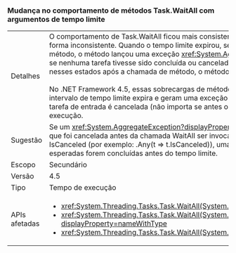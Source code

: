 ### <a name="change-in-behavior-for-taskwaitall-methods-with-time-out-arguments"></a>Mudança no comportamento de métodos Task.WaitAll com argumentos de tempo limite

|   |   |
|---|---|
|Detalhes|O comportamento de Task.WaitAll ficou mais consistente no .NET 4.5. No .NET Framework 4, esses métodos se comportavam de forma inconsistente. Quando o tempo limite expirou, se uma ou mais tarefas foram concluídas ou canceladas antes da chamada de método, o método lançou uma exceção <xref:System.AggregateException?displayProperty=name>. Quando o tempo limite expirava, se nenhuma tarefa tivesse sido concluída ou cancelada antes da chamada de método, mas uma ou mais tarefas tivessem entrado nesses estados após a chamada de método, o método retornava false.<br/><br/>No .NET Framework 4.5, essas sobrecargas de método agora retornam false se alguma tarefa ainda está em execução quando o intervalo de tempo limite expira e geram uma exceção <xref:System.AggregateException?displayProperty=name> somente se uma tarefa de entrada é cancelada (não importa se antes ou depois da chamada de método) e nenhuma outra tarefa ainda está em execução.|
|Sugestão|Se um <xref:System.AggregateException?displayProperty=name> estava sendo capturado como um meio de detectar uma tarefa que foi cancelada antes da chamada WaitAll ser invocada, esse código deverá fazer a mesma detecção por meio da propriedade IsCanceled (por exemplo: .Any(t =&gt; t.IsCanceled)), uma vez que o .NET 4.6 acionará esse caso apenas se todas as tarefas esperadas forem concluídas antes do tempo limite.|
|Escopo|Secundário|
|Versão|4.5|
|Tipo|Tempo de execução|
|APIs afetadas|<ul><li><xref:System.Threading.Tasks.Task.WaitAll(System.Threading.Tasks.Task[],System.Int32)?displayProperty=nameWithType></li><li><xref:System.Threading.Tasks.Task.WaitAll(System.Threading.Tasks.Task[],System.Int32,System.Threading.CancellationToken)?displayProperty=nameWithType></li><li><xref:System.Threading.Tasks.Task.WaitAll(System.Threading.Tasks.Task[],System.TimeSpan)?displayProperty=nameWithType></li></ul>|

